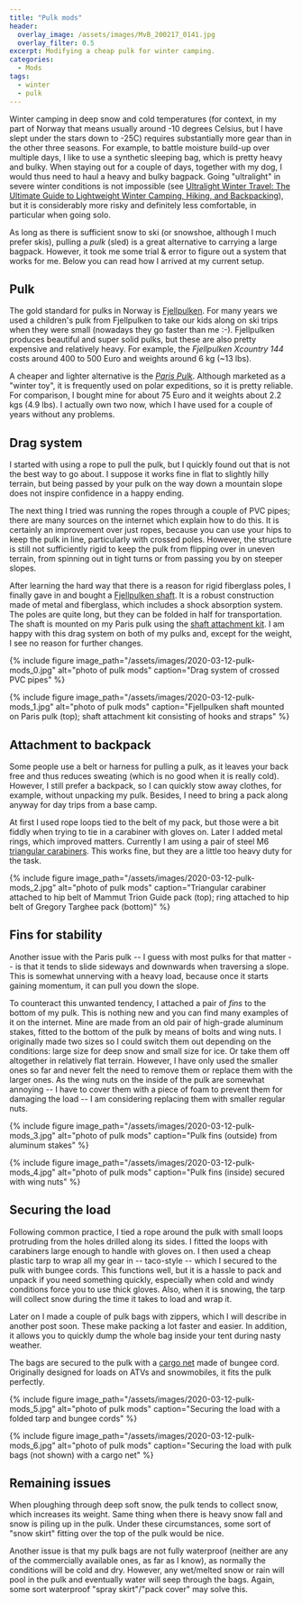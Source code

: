 ```yaml
---
title: "Pulk mods"
header:
  overlay_image: /assets/images/MvB_200217_0141.jpg
  overlay_filter: 0.5 
excerpt: Modifying a cheap pulk for winter camping.
categories:
  - Mods
tags:
  - winter 
  - pulk
---
```


Winter camping in deep snow and cold temperatures (for context, in my part of Norway that means usually around -10 degrees Celsius, but I have slept under the stars down to -25C) requires substantially more gear than in the other three seasons.
For example, to battle moisture build-up over multiple days, I like to use a synthetic sleeping bag, which is pretty heavy and bulky.
When staying out for a couple of days, together with my dog, I would thus need to haul a heavy and bulky bagpack.
Going "ultralight" in severe winter conditions is not impossible (see [Ultralight Winter Travel: The Ultimate Guide to Lightweight Winter Camping, Hiking, and Backpacking](http://www.justinlichter.com/sample-page/shop/ultralight-winter-travel-ultimate-guide-lightweight-winter-camping-hiking-backpacking/)), but it is considerably more risky and definitely less comfortable, in particular when going solo.  

As long as there is sufficient snow to ski (or snowshoe, although I much prefer skis), pulling a _pulk_ (sled) is a great alternative to carrying a large bagpack.
However, it took me some trial & error to figure out a system that works for me.
Below you can read how I arrived at my current setup.

Pulk
----

The gold standard for pulks in Norway is [Fjellpulken](https://www.fjellpulkenshop.com/).
For many years we used a children's pulk from Fjellpulken to take our kids along on ski trips when they were small (nowadays they go faster than me :-). 
Fjellpulken produces beautiful and super solid pulks, but these are also pretty expensive and relatively heavy.
For example, the _Fjellpulken Xcountry 144_ costs around 400 to 500 Euro and weights around 6 kg (~13 lbs).

A cheaper and lighter alternative is the [_Paris Pulk_](https://eratoys.com/en/toys/winter-toys/utility-sled/124-expedition-pro.html).
Although marketed as a "winter toy", it is frequently used on polar expeditions, so it is pretty reliable.
For comparison, I bought mine for about 75 Euro and it weights about 2.2 kgs (4.9 lbs).
I actually own two now, which I have used for a couple of years without any problems.

Drag system
------------

I started with using a rope to pull the pulk, but I quickly found out that is not the best way to go about.
I suppose it works fine in flat to slightly hilly terrain, but being passed by your pulk on the way down a mountain slope does not inspire confidence in a happy ending.

The next thing I tried was running the ropes through a couple of PVC pipes; there are many sources on the internet which explain how to do this.
It is certainly an improvement over just ropes, because you can use your hips to keep the pulk in line, particularly with crossed poles.
However, the structure is still not sufficiently rigid to keep the pulk from flipping over in uneven terrain, from spinning out in tight turns or from passing you by on steeper slopes.

After learning the hard way that there is a reason for rigid fiberglass poles, I finally gave in and bought a [Fjellpulken shaft](https://www.fjellpulkenshop.com/products/fjellpulken-standard-pulk-shaft).
It is a robust construction made of metal and fiberglass, which includes a shock absorption system.
The poles are quite long, but they can be folded in half for transportation. 
The shaft is mounted on my Paris pulk using the [shaft attachment kit](https://www.fjellpulkenshop.com/products/fjellpulken-shaft-attachments-with-straps).
I am happy with this drag system on both of my pulks and, except for the weight, I see no reason for further changes.

{% include figure image_path="/assets/images/2020-03-12-pulk-mods_0.jpg" alt="photo of pulk mods" caption="Drag system of crossed PVC pipes" %}

{% include figure image_path="/assets/images/2020-03-12-pulk-mods_1.jpg" alt="photo of pulk mods" caption="Fjellpulken shaft mounted on Paris pulk (top); shaft attachment kit consisting of hooks and straps" %}

Attachment to backpack
----------------------

Some people use a belt or harness for pulling a pulk, as it leaves your back free and thus reduces sweating (which is no good when it is really cold).
However, I still prefer a backpack, so I can quickly stow away clothes, for example, without unpacking my pulk.
Besides, I need to bring a pack along anyway for day trips from a base camp.

At first I used rope loops tied to the belt of my pack, but those were a bit fiddly when trying to tie in a carabiner with gloves on. 
Later I added metal rings, which improved matters.
Currently I am using a pair of steel M6 [triangular carabiners](https://www.aliexpress.com/item/32994490572.html?spm=a2g0s.9042311.0.0.27424c4ddXclYy). 
This works fine, but they are a little too heavy duty for the task.

{% include figure image_path="/assets/images/2020-03-12-pulk-mods_2.jpg" alt="photo of pulk mods" caption="Triangular carabiner attached to hip belt of Mammut Trion Guide pack (top); ring attached to hip belt of Gregory Targhee pack (bottom)" %}

Fins for stability
-----------------

Another issue with the Paris pulk -- I guess with most pulks for that matter --  is that it tends to slide sideways and downwards when traversing a slope.
This is somewhat unnerving with a heavy load, because once it starts gaining momentum, it can pull you down the slope.

To counteract this unwanted tendency, I attached a pair of _fins_ to the bottom of my pulk.
This is nothing new and you can find many examples of it on the internet.
Mine are made from an old pair of high-grade aluminum stakes, fitted to the bottom of the pulk by means of bolts and wing nuts.
I originally made two sizes so I could switch them out depending on the conditions: large size for deep snow and small size for ice.
Or take them off altogether in relatively flat terrain.
However, I have only used the smaller ones so far and never felt the need to remove them or replace them with the larger ones.
As the wing nuts on the inside of the pulk are somewhat annoying -- I have to cover them with a piece of foam to prevent them for damaging the load -- I am considering replacing them with smaller regular nuts.

{% include figure image_path="/assets/images/2020-03-12-pulk-mods_3.jpg" alt="photo of pulk mods" caption="Pulk fins (outside) from aluminum stakes" %}

{% include figure image_path="/assets/images/2020-03-12-pulk-mods_4.jpg" alt="photo of pulk mods" caption="Pulk fins (inside) secured with wing nuts" %}

Securing the load
-----------------

Following common practice, I tied a rope around the pulk with small loops protruding from the holes drilled along its sides.
I fitted the loops with carabiners large enough to handle with gloves on. 
I then used a cheap plastic tarp to wrap all my gear in -- taco-style -- which I secured to the pulk with bungee cords.
This functions well, but it is a hassle to pack and unpack if you need something quickly, especially when cold and windy conditions force you to use thick gloves.
Also, when it is snowing, the tarp will collect snow during the time it takes to load and wrap it. 

Later on I made a couple of pulk bags with zippers, which I will describe in another post soon.
These make packing a lot faster and easier.
In addition, it allows you to quickly dump the whole bag inside your tent during nasty weather.

The bags are secured to the pulk with a [cargo net](https://www.biltema.no/en-no/car---mc/loading-and-towing/car-trailers/car-trailer-accessories/cargo-net-2000031196) made of bungee cord.
Originally designed for loads on ATVs and snowmobiles, it fits the pulk perfectly.


{% include figure image_path="/assets/images/2020-03-12-pulk-mods_5.jpg" alt="photo of pulk mods" caption="Securing the load with a folded tarp and bungee cords" %}

{% include figure image_path="/assets/images/2020-03-12-pulk-mods_6.jpg" alt="photo of pulk mods" caption="Securing the load with pulk bags (not shown) with a cargo net" %}

Remaining issues
----------------

When ploughing through deep soft snow, the pulk tends to collect snow, which increases its weight.
Same thing when there is heavy snow fall and snow is piling up in the pulk.
Under these circumstances, some sort of "snow skirt" fitting over the top of the pulk would be nice.

Another issue is that my pulk bags are not fully waterproof (neither are any of the commercially available ones, as far as I know), as normally the conditions will be cold and dry.
However, any wet/melted snow or rain will pool in the pulk and eventually water will seep through the bags.
Again, some sort waterproof "spray skirt"/"pack cover" may solve this.

























